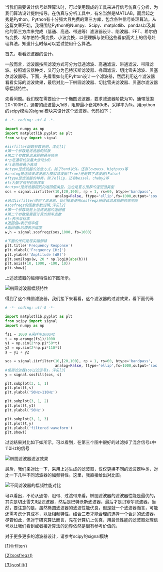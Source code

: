 当我们需要设计信号处理算法时，可以使用现成的工具来进行信号仿真与分析，为我们算法设计提供指导。在仿真与分析工具中，有名当然是MATLAB，而后起之秀是Python。Python有十分强大且免费的第三方库，包含各种信号处理算法。从这篇文章开始，我将围绕Python的Numpy、Scipy、matplotlib、pandas以及其他的第三方库来完成（低通、高通、带通等）滤波器设计、陷波器、FFT、希尔伯特变换、希尔伯特-黄变换、小波变换，以便理解与使用这些看似高大上的信号处理算法，知道什么时候可以尝试使用什么算法。

首先，看看滤波器的设计。

一般而言，滤波器按照滤波方式可分为低通滤波、高通滤波、带通滤波、带阻滤波。按照滤波器种类，又可分为巴特沃斯滤波器、椭圆滤波、切比雪夫滤波、贝塞尔滤波器等。下面，先看看如何用Pyhton设计一个滤波器，然后利用这个滤波器看看实际的滤波效果，最后对比一下椭圆滤波器、切比雪夫滤波器、贝塞尔滤波器等幅频特性。

先看问题。我们现在需要设计一个椭圆滤波器，要求滤波器阶数为10，通带范围20~100HZ，通带的纹波最大1dB，阻带最小衰减60dB，采样率为1k。用python的scipy模块的signal模块来设计这个滤波器。代码如下：

```python
# -*- coding: utf-8 -*-

import numpy as np
import matplotlib.pyplot as plt
from scipy import signal

#iirfilter函数参数说明，详见[1]
#第一个参数是滤波器的阶数
#第二个参数是滤波器的通带频率
#rp是通带纹波最大波动1dB
#rs是阻带最小衰减
#btype是滤波器的滤波方式，除了band以外，还有lowpass、highpass等
#analog是选择该滤波器为模拟滤波器(True)还是数字滤波器(False)
#ftype是滤波器的种类，除了ellip，还有bessel、cheby2等
#fs为数字信号的采样率
#output是滤波器函数的返回值类型，这也是官方推荐的返回值类型
sos = signal.iirfilter(10,[20,100], rp = 1, rs=60, btype='bandpass',
                       analog=False, ftype='ellip',fs=1000,output='sos')
#通过iirfilter得到了滤波器，我们接着使用sosfreqz获得该滤波器的频率响应
#sosfreqz的函数参数说明,详见[2]
#第一个参数就是上述滤波器的返回值
#第二个参数是需要计算的频率点数
#fs表示采样率
#返回值w表示频率值
#返回值h的模表示幅度
w,h = signal.sosfreqz(sos,1000, fs=1000)

#下面的代码是现实幅频特
plt.title('Frequency Response')
plt.xlabel('Frequency [Hz]')
plt.ylabel('Amplitude [dB]')
plt.semilogx(w, 20 * np.log10(abs(h)))
plt.axis((10, 1000, -100, 10))
plt.show()
```
上述滤波器的幅频特性如下图所示。

![椭圆滤波器幅频特性](https://github.com/liuhao1946/embedded-software-module/blob/master/%E7%94%A8python%E5%AF%B9%E4%BF%A1%E5%8F%B7%E8%BF%9B%E8%A1%8C%E4%BB%BF%E7%9C%9F%E5%88%86%E6%9E%90/png/%E6%BB%A4%E6%B3%A2%E5%99%A8%E8%AE%BE%E8%AE%A1/%E6%BB%A4%E6%B3%A2%E5%99%A8%E7%9A%84%E5%B9%85%E9%A2%91%E5%93%8D%E5%BA%94.png)

得到了这个椭圆滤波器，我们接下来看看，这个滤波器的过滤效果，看下面代码
```python
# -*- coding: utf-8 -*-

import matplotlib.pyplot as plt
from scipy import signal
import numpy as np

fs1 = 1000 #采样率1000Hz
t = np.arange(fs1)/1000
y1 = np.sin(2*np.pi*50*t)
y2 = np.sin(2*np.pi*110*t)
s = y1 + y2

sos = signal.iirfilter(10,[20,100], rp = 1, rs=60, btype='bandpass',
                       analog=False, ftype='ellip',fs=1000,output='sos')
#使用滤波器sos过滤信号s，详见[3]
y = signal.sosfilt(sos, s)

plt.subplot(3, 1, 1) 
plt.plot(t,s)
plt.ylabel('50Hz+110Hz')

plt.subplot(3, 1, 2) 
plt.plot(t,y1)
plt.ylabel('50Hz')

plt.subplot(3, 1, 3) 
plt.plot(t,y)
plt.ylabel('filtered waveform')
plt.show()
```
过滤结果对比如下如所示，可以看到，在第三个图中很好的过滤掉了混合信号s中110Hz的信号

![椭圆滤波器滤波效果](https://github.com/liuhao1946/embedded-software-module/blob/master/%E7%94%A8python%E5%AF%B9%E4%BF%A1%E5%8F%B7%E8%BF%9B%E8%A1%8C%E4%BB%BF%E7%9C%9F%E5%88%86%E6%9E%90/png/%E6%BB%A4%E6%B3%A2%E5%99%A8%E8%AE%BE%E8%AE%A1/%E6%BB%A4%E6%B3%A2%E5%99%A8%E7%9A%84%E6%BB%A4%E6%B3%A2%E6%95%88%E6%9E%9C.png)

最后，我们来对比一下，采用上述生成的滤波器，仅仅更换不同的滤波器种类，对比一下几种不同滤波器的幅频特性。这里，我直接给出对比图。

![不同滤波器的幅频性能对比](https://github.com/liuhao1946/embedded-software-module/blob/master/%E7%94%A8python%E5%AF%B9%E4%BF%A1%E5%8F%B7%E8%BF%9B%E8%A1%8C%E4%BB%BF%E7%9C%9F%E5%88%86%E6%9E%90/png/%E6%BB%A4%E6%B3%A2%E5%99%A8%E8%AE%BE%E8%AE%A1/%E4%B8%8D%E5%90%8C%E6%BB%A4%E6%B3%A2%E5%99%A8%E7%9A%84%E5%B9%85%E9%A2%91%E7%89%B9%E6%80%A7%E5%AF%B9%E6%AF%94.png)

可以看出，不论从通带、阻带、过渡带来看，椭圆滤波器的滤波器性能是最优的，其次是切比雪夫II型滤波器，然后是巴特沃斯滤波器，最后才是贝塞尔滤波器。当然，要注意的是，虽然椭圆滤波器的滤波性能优良，但是就一个滤波器而言，可能还需考虑计算成本，以及相频特性，结合三者才能合理的选择一个合适的滤波器。尽管如此，但对于研究算法而言，先在计算机上仿真，用最佳性能的滤波器处理信号以让我们看到或者接近算法的边界依然是很有参考价值的。

对于更多更多的滤波器设计，请参考scipy的signal模块


[[1]:iirfilter()](https://docs.scipy.org/doc/scipy/reference/reference/generated/scipy.signal.iirfilter.html#scipy.signal.iirfilter)

[[2]:sosfreqz()](https://docs.scipy.org/doc/scipy/reference/reference/generated/scipy.signal.sosfreqz.html#scipy.signal.sosfreqz)

[[3]:sosfilt()](https://docs.scipy.org/doc/scipy/reference/reference/generated/scipy.signal.sosfilt.html#scipy.signal.sosfilt)